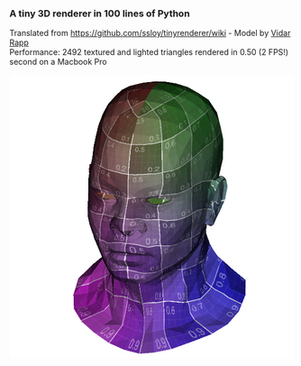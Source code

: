 ### A tiny 3D renderer in 100 lines of Python

Translated from https://github.com/ssloy/tinyrenderer/wiki - Model by [Vidar Rapp](https://se.linkedin.com/in/vidarrapp)  
Performance: 2492 textured and lighted triangles rendered in 0.50 (2 FPS!) second on a Macbook Pro  

![](./output.png)
